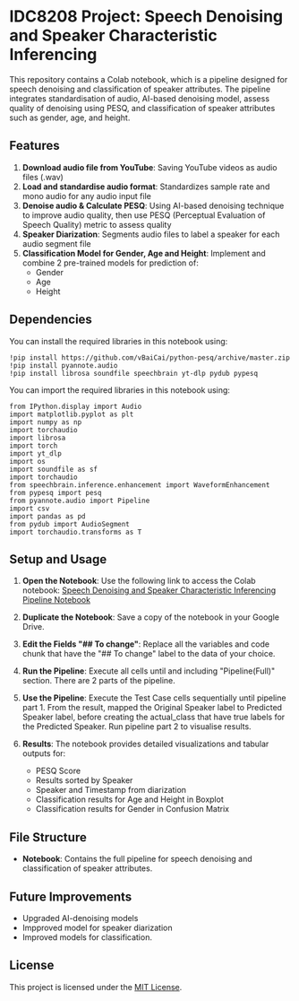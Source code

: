 # IDC8208 Project: Speech Denoising and Speaker Characteristic Inferencing 
This repository contains a Colab notebook, which is a pipeline designed for speech denoising and classification of speaker attributes. The pipeline integrates standardisation of audio, AI-based denoising model, assess quality of denoising using PESQ, and classification of speaker attributes such as gender, age, and height. 

## Features
1. **Download audio file from YouTube**: Saving YouTube videos as audio files (.wav)
2. **Load and standardise audio format**: Standardizes sample rate and mono audio for any audio input file
3. **Denoise audio & Calculate PESQ**: Using AI-based denoising technique to improve audio quality, then use PESQ (Perceptual Evaluation of Speech Quality) metric to assess quality
4. **Speaker Diarization**: Segments audio files to label a speaker for each audio segment file
5. **Classification Model for Gender, Age and Height**: Implement and combine 2 pre-trained models for prediction of:
    - Gender
    - Age
    - Height
   
## Dependencies
You can install the required libraries in this notebook using:
```
!pip install https://github.com/vBaiCai/python-pesq/archive/master.zip
!pip install pyannote.audio
!pip install librosa soundfile speechbrain yt-dlp pydub pypesq
```

You can import the required libraries in this notebook using:
```
from IPython.display import Audio
import matplotlib.pyplot as plt
import numpy as np
import torchaudio
import librosa
import torch
import yt_dlp
import os
import soundfile as sf
import torchaudio
from speechbrain.inference.enhancement import WaveformEnhancement
from pypesq import pesq
from pyannote.audio import Pipeline
import csv
import pandas as pd
from pydub import AudioSegment
import torchaudio.transforms as T
```
## Setup and Usage
1. **Open the Notebook**: Use the following link to access the Colab notebook:
   [Speech Denoising and Speaker Characteristic Inferencing Pipeline Notebook](https://colab.research.google.com/github/Gina-C/IDC8208/blob/main/IDC8208_Project_Gina.ipynb)
   
2. **Duplicate the Notebook**: Save a copy of the notebook in your Google Drive. 

3. **Edit the Fields "## To change"**: Replace all the variables and code chunk that have the "## To change" label to the data of your choice. 

4. **Run the Pipeline**: Execute all cells until and including "Pipeline(Full)" section. There are 2 parts of the pipeline.
   
5. **Use the Pipeline**: Execute the Test Case cells sequentially until pipeline part 1. From the result, mapped the Original Speaker label to Predicted Speaker label, before creating the actual_class that have true labels for the Predicted Speaker. Run pipeline part 2 to visualise results.

6. **Results**: The notebook provides detailed visualizations and tabular outputs for:
   - PESQ Score
   - Results sorted by Speaker
   - Speaker and Timestamp from diarization
   - Classification results for Age and Height in Boxplot
   - Classification results for Gender in Confusion Matrix
  
## File Structure
- **Notebook**: Contains the full pipeline for speech denoising and classification of speaker attributes.

## Future Improvements
- Upgraded AI-denoising models
- Impproved model for speaker diarization
- Improved models for classification. 

## License

This project is licensed under the [MIT License](LICENSE).
